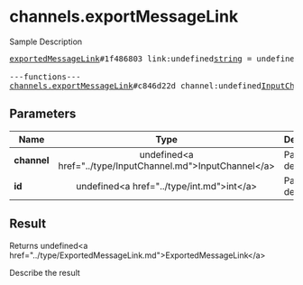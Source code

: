 # channels.exportMessageLink

Sample Description

<pre>
<a href="../constructor/exportedMessageLink">exportedMessageLink</a>#1f486803 link:undefined<a href="../type/string.md">string</a> = undefined<a href="../type/ExportedMessageLink.md">ExportedMessageLink</a>;

---functions---
<a href="../method/channels.exportMessageLink.md">channels.exportMessageLink</a>#c846d22d channel:undefined<a href="../type/InputChannel.md">InputChannel</a> id:undefined<a href="../type/int.md">int</a> = undefined<a href="../type/ExportedMessageLink.md">ExportedMessageLink</a>;
</pre>

## Parameters

| Name | Type | Description |
|------|:----:|-------------|
| **channel** | undefined&lt;a href=&#34;../type/InputChannel.md&#34;&gt;InputChannel&lt;/a&gt; | Param description |
| **id** | undefined&lt;a href=&#34;../type/int.md&#34;&gt;int&lt;/a&gt; | Param description |

## Result

Returns undefined&lt;a href=&#34;../type/ExportedMessageLink.md&#34;&gt;ExportedMessageLink&lt;/a&gt;

Describe the result

